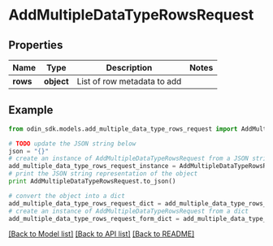 # AddMultipleDataTypeRowsRequest


## Properties

Name | Type | Description | Notes
------------ | ------------- | ------------- | -------------
**rows** | **object** | List of row metadata to add | 

## Example

```python
from odin_sdk.models.add_multiple_data_type_rows_request import AddMultipleDataTypeRowsRequest

# TODO update the JSON string below
json = "{}"
# create an instance of AddMultipleDataTypeRowsRequest from a JSON string
add_multiple_data_type_rows_request_instance = AddMultipleDataTypeRowsRequest.from_json(json)
# print the JSON string representation of the object
print AddMultipleDataTypeRowsRequest.to_json()

# convert the object into a dict
add_multiple_data_type_rows_request_dict = add_multiple_data_type_rows_request_instance.to_dict()
# create an instance of AddMultipleDataTypeRowsRequest from a dict
add_multiple_data_type_rows_request_form_dict = add_multiple_data_type_rows_request.from_dict(add_multiple_data_type_rows_request_dict)
```
[[Back to Model list]](../README.md#documentation-for-models) [[Back to API list]](../README.md#documentation-for-api-endpoints) [[Back to README]](../README.md)


